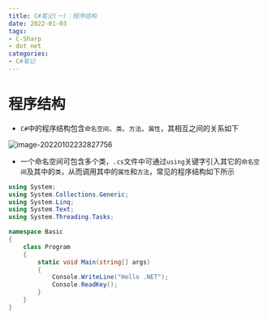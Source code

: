 ```yaml
---
title: C#笔记(一)：程序结构
date: 2022-01-03
tags:
- C-Sharp
- dot net
categories:
- C#笔记
---
```


# 程序结构

- `C#`中的程序结构包含`命名空间`、`类`、`方法`、`属性`，其相互之间的关系如下

![image-20220102232827756](https://s2.loli.net/2022/01/02/G2haZpAy6Yw3Ble.png)
<br>


- 一个命名空间可包含多个类，`.cs`文件中可通过`using`关键字引入其它的`命名空间`及其中的`类`，从而调用其中的`属性`和`方法`，常见的程序结构如下所示

```C#
using System;
using System.Collections.Generic;
using System.Linq;
using System.Text;
using System.Threading.Tasks;

namespace Basic
{
    class Program
    {
        static void Main(string[] args)
        {
            Console.WriteLine("Hello .NET");
            Console.ReadKey();
        }
    }
}
```

